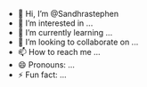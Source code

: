 - 👋 Hi, I’m @Sandhrastephen
- 👀 I’m interested in ...
- 🌱 I’m currently learning ...
- 💞️ I’m looking to collaborate on ...
- 📫 How to reach me ...
- 😄 Pronouns: ...
- ⚡ Fun fact: ...

<!---
Sandhrastephen/Sandhrastephen is a ✨ special ✨ repository because its `README.md` (this file) appears on your GitHub profile.
You can click the Preview link to take a look at your changes.
--->
